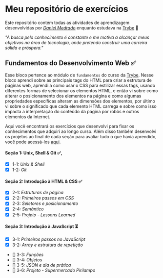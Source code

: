 # Meu repositório de exercícios

Este repositório contém todas as atividades de aprendizagem desenvolvidas por _[Daniel Medrado](https://www.linkedin.com/in/daniel-medrado-236750225/)_ enquanto estudava na [Trybe](https://www.betrybe.com/) 🚀

_"A busca pelo conhecimento é constante e me motiva a alcançar meus objetivos na área de tecnologia, onde pretendo construir uma carreira sólida e próspera."_

## Fundamentos do Desenvolvimento Web ✅

Esse bloco pertence ao módulo de `fundamentos` do curso da [Trybe](https://www.betrybe.com/). Nesse bloco aprendi sobre as principais tags do HTML para criar a estrutura de páginas web, aprendi a como usar o CSS para estilizar essas tags, usando diferentes formas de selecionar os elementos HTML, e então vi sobre como alterar o posicionamento dos elementos na página e como algumas propriedades específicas alteram as dimensões dos elementos, por último vi sobre o significado que cada elemento HTML carrega e sobre como isso impacta a interpretação do conteúdo da página por robôs e outros elementos da Internet.

Aqui você encontrará os exercícios que desenvolvi para fixar os conhecimentos que adquiri ao longo curso. Além disso também desenvolvi os projetos ao final de cada seção para avaliar tudo o que havia aprendido, você pode acessá-los [aqui](https://github.com/tryber).

#### Seção 1: Unix, Shell & Git ✅,

- [x] 1-1: _Unix & Shell_
- [x] 1-2: _Git_

#### Seção 2: Introdução à HTML & CSS ✅

- [x] 2-1: _Estruturas de página_
- [x] 2-2: _Primeiros passos em CSS_
- [x] 2-3: _Seletores e posicionamento_
- [x] 2-4: _Semântico_
- [x] 2-5: _Projeto - Lessons Learned_

#### Seção 3: Introdução à JavaScript ⏳

- [x] 3-1: _Primeiros passos no JavaScript_
- [x] 3-2: _Array e estrutura de repetição_
- [] 3-3: _Funções_
- [] 3-4: _Objetos_
- [] 3-5: _JSON e dia de prática_
- [] 3-6: _Projeto - Supermercado Pirilampo_

